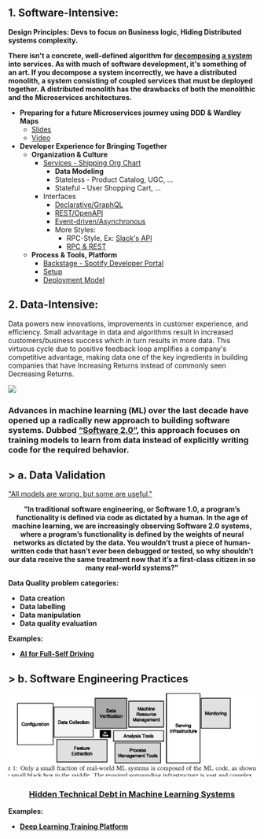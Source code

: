## 1. Software-Intensive: 
**Design Principles: Devs to focus on Business logic, Hiding Distributed systems complexity.**

**There isn't a concrete, well-defined algorithm for [decomposing](https://blog.acolyer.org/2016/09/05/on-the-criteria-to-be-used-in-decomposing-systems-into-modules/) [a system](https://queue.acm.org/detail.cfm?id=3395214) into services. As with much of software development, it's something of an art. If you decompose a system incorrectly, we have a distributed monolith, a system consisting of coupled services that must be deployed together. A distributed monolith has the drawbacks of both the monolithic and the Microservices architectures.** <br/>
   * **Preparing for a future Microservices journey using DDD & Wardley Maps**
      - [Slides](https://www.slideshare.net/SusanneKaiser3/preparing-for-a-future-microservices-journey-using-ddd-wardley-maps)
      - [Video](https://www.youtube.com/watch?v=1cnLMuBABo0)
   * **Developer Experience for Bringing Together**
     * **Organization & Culture**
       * [Services - Shipping Org Chart](https://lightstep.com/blog/the-only-good-reason-to-adopt-microservices/)
         * **Data Modeling**
         * Stateless - Product Catalog, UGC, ... 
         * Stateful - User Shopping Cart, ...
       * Interfaces
         * [Declarative/GraphQL](https://reactjs.org/blog/2015/05/01/graphql-introduction.html)  
         * [REST/OpenAPI](https://github.com/OAI/OpenAPI-Specification/)
         * [Event-driven/Asynchronous](https://www.asyncapi.com/)
         * More Styles:
           * RPC-Style, Ex: [Slack's API](https://api.slack.com/web)
           * [RPC & REST](https://cloud.google.com/blog/products/api-management/understanding-grpc-openapi-and-rest-and-when-to-use-them)
     * **Process & Tools, Platform**
       * [Backstage - Spotify Developer Portal](https://labs.spotify.com/2020/04/21/how-we-use-backstage-at-spotify/)
       * [Setup](https://cloud.google.com/blog/products/gcp/introducing-google-cloud-shels-new-code-editor)
       * [Deployment Model](https://github.com/ankumar/Architecture/blob/master/Patterns/Run.md)

## 2. Data-Intensive:
Data powers new innovations, improvements in customer experience, and efficiency. Small advantage in data and algorithms result in increased customers/business success which in turn results in more data. This virtuous cycle due to positive feedback loop amplifies a company's competitive advantage, making data one of the key ingredients in building companies that have Increasing Returns instead of commonly seen Decreasing Returns.

![](https://miro.medium.com/max/1372/1*zOp70MCQ-uhaS7lUVAhATA.png)

### Advances in machine learning (ML) over the last decade have opened up a radically new approach to building software systems. Dubbed [“Software 2.0”](https://medium.com/@karpathy/software-2-0-a64152b37c35), this approach focuses on training models to learn from data instead of explicitly writing code for the required behavior. 
## > a. Data Validation 
<p> <a href="https://www.itsonlyamodel.com/">"All models are wrong, but some are useful."</a> </p>

<p align="center"> <b> "In traditional software engineering, or Software 1.0, a program’s functionality is defined via code as dictated by a human. In the age of machine learning, we are increasingly observing Software 2.0 systems, where a program’s functionality is defined by the weights of neural networks as dictated by the data. You wouldn’t trust a piece of human-written code that hasn’t ever been debugged or tested, so why shouldn’t our data receive the same treatment now that it’s a first-class citizen in so many real-world systems?"

Data Quality problem categories:
- Data creation
- Data labelling
- Data manipulation
- Data quality evaluation 

**Examples:**
* [AI for Full-Self Driving](https://www.youtube.com/watch?v=hx7BXih7zx8)

## > b. Software Engineering Practices
![](https://github.com/ankumar/Architecture/blob/master/images/Hidden%20Technical%20Debt%20in%20ML%20Systems.png)
### <p align="center"> [Hidden Technical Debt in Machine Learning Systems](https://papers.nips.cc/paper/5656-hidden-technical-debt-in-machine-learning-systems.pdf) </p>
   
**Examples:**
* [Deep Learning Training Platform](https://determined.ai/developers/)
 
